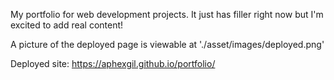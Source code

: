 

My portfolio for web development projects. It just has filler right now but I'm excited to add real content!

A picture of the deployed page is viewable at './asset/images/deployed.png'

Deployed site: https://aphexgil.github.io/portfolio/
